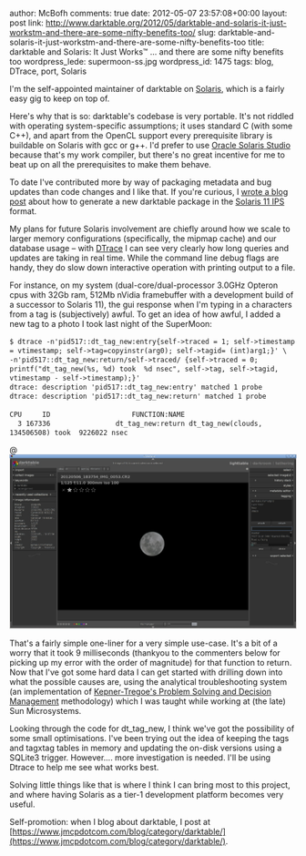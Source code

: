 author: McBofh
comments: true
date: 2012-05-07 23:57:08+00:00
layout: post
link: http://www.darktable.org/2012/05/darktable-and-solaris-it-just-workstm-and-there-are-some-nifty-benefits-too/
slug: darktable-and-solaris-it-just-workstm-and-there-are-some-nifty-benefits-too
title: darktable and Solaris: It Just Works™ ... and there are some nifty benefits too
wordpress_lede: supermoon-ss.jpg
wordpress_id: 1475
tags: blog, DTrace, port, Solaris

I'm the self-appointed maintainer of darktable on [Solaris](https://www.oracle.com/us/products/servers-storage/solaris/solaris11/overview/index.html), which is a fairly easy gig to keep on top of.

Here's why that is so: darktable's codebase is very portable. It's not riddled with operating system-specific assumptions; it uses standard C (with some C++), and apart from the OpenCL support every prerequisite library is buildable on Solaris with gcc or g++. I'd prefer to use [Oracle Solaris Studio](https://www.oracle.com/us/products/servers-storage/solaris/studio/overview/index.html) because that's my work compiler, but there's no great incentive for me to beat up on all the prerequisites to make them behave.

To date I've contributed more by way of packaging metadata and bug updates than code changes and I like that. If you're curious, I [wrote a blog post](https://www.jmcpdotcom.com/blog/2012/03/14/how-to-build-a-package-archive-for-darktable/) about how to generate a new darktable package in the [Solaris 11 IPS](http://hub.opensolaris.org/bin/view/Project+pkg/) format.

My plans for future Solaris involvement are chiefly around how we scale to larger memory configurations (specifically, the mipmap cache) and our database usage&nbsp;– with [DTrace](http://dtrace.org/blogs/about/#awards) I can see very clearly how long queries and updates are taking in real time. While the command line debug flags are handy, they do slow down interactive operation with printing output to a file.

For instance, on my system (dual-core/dual-processor 3.0GHz Opteron cpus with 32Gb ram, 512Mb nVidia framebuffer with a development build of a successor to Solaris 11), the gui response when I'm typing in a characters from a tag is (subjectively) awful. To get an idea of how awful, I added a new tag to a photo I took last night of the SuperMoon:

    $ dtrace -n'pid517::dt_tag_new:entry{self->traced = 1; self->timestamp = vtimestamp; self->tag=copyinstr(arg0); self->tagid= (int)arg1;}' \
    -n'pid517::dt_tag_new:return/self->traced/ {self->traced = 0; printf("dt_tag_new(%s, %d) took  %d nsec", self->tag, self->tagid, vtimestamp - self->timestamp);}'
    dtrace: description 'pid517::dt_tag_new:entry' matched 1 probe
    dtrace: description 'pid517::dt_tag_new:return' matched 1 probe

    CPU     ID                    FUNCTION:NAME
      3 167336                dt_tag_new:return dt_tag_new(clouds, 134506508) took  9226022 nsec

@![supermoon-ss](supermoon-ss.jpg)

That's a fairly simple one-liner for a very simple use-case. It's a bit of a worry that it took 9 milliseconds (thankyou to the commenters below for picking up my error with the order of magnitude) for that function to return. Now that I've got some hard data I can get started with drilling down into what the possible causes are, using the analytical troubleshooting system (an implementation of [Kepner-Tregoe's Problem Solving and Decision Management](https://www.kepner-tregoe.com/TheKTWay/WorkingWithKT-TeachYou-PSDM.cfm) methodology) which I was taught while working at (the late) Sun Microsystems.

Looking through the code for dt_tag_new, I think we've got the possibility of some small optimisations. I've been trying out the idea of keeping the tags and tagxtag tables in memory and updating the on-disk versions using a SQLite3 trigger. However.... more investigation is needed. I'll be using Dtrace to help me see what works best.



Solving little things like that is where I think I can bring most to this project, and where having Solaris as a tier-1 development platform becomes very useful.


Self-promotion: when I blog about darktable, I post at [https://www.jmcpdotcom.com/blog/category/darktable/](https://www.jmcpdotcom.com/blog/category/darktable/).
